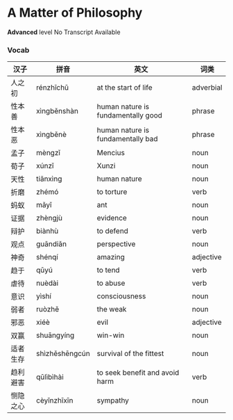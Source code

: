# A Matter of Philosophy
**Advanced** level
No Transcript Available
### Vocab
|汉子|拼音|英文|词类|
|----|----|----|----|
|人之初|rénzhīchū|at the start of life|adverbial|
|性本善|xìngběnshàn|human nature is fundamentally good|phrase|
|性本恶|xìngběnè|human nature is fundamentally bad|phrase|
|孟子|mèngzǐ|Mencius|noun|
|荀子|xúnzǐ|Xunzi|noun|
|天性|tiānxìng|human nature|noun|
|折磨|zhémó|to torture|verb|
|蚂蚁|mǎyǐ|ant|noun|
|证据|zhèngjù|evidence|noun|
|辩护|biànhù|to defend|verb|
|观点|guāndiǎn|perspective|noun|
|神奇|shénqí|amazing|adjective|
|趋于|qūyú|to tend|verb|
|虐待|nuèdài|to abuse|verb|
|意识|yìshí|consciousness|noun|
|弱者|ruòzhě|the weak|noun|
|邪恶|xiéè|evil|adjective|
|双赢|shuāngyíng|win-win|noun|
|适者生存|shìzhěshēngcún|survival of the fittest|noun|
|趋利避害|qūlìbìhài|to seek benefit and avoid harm|verb|
|恻隐之心|cèyǐnzhīxīn|sympathy|noun|